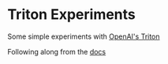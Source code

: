 # Triton Experiments

Some simple experiments with [OpenAI's Triton](https://github.com/openai/triton)

Following along from the [docs](https://triton-lang.org/getting-started/tutorials/index.html)